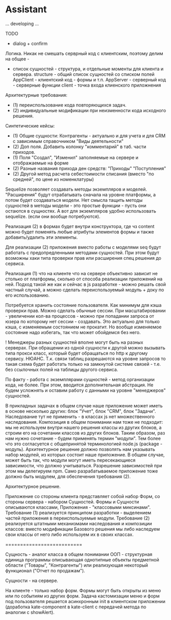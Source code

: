 # Assistant

... developing ...

TODO
- dialog + confirm


Логика. Никак не смешать серврный код с клиентским, поэтому делим на общее -
- список сущностей - структура, и отдельные моменты для клиента и сервера.
structure - общий список сущностей со списком полей
AppClient - клиентский код - формы и т.п.
AppServer - серверный код - серверные функции
client - точка входа клиенского приложнения


Архитектурные требования:
- (1) переиспользование кода повторяющихся задач.
- (2) индивидуальные модификации при неизменности кода исходного решения.

Синтетические кейсы:
- (1) Общие сущности: Контрагенты - актуально и для учета и для CRM с зависимым справочником "Виды деятельности"
- (2) Доп поля. Добавить колонку "комментарий" в таб. части приходов.
- (1) Поля "Создал", "Изменил" заполняемые на сервере и отображаемые на форме
- (2) Разные названия прихода ден средств: "Приходы" "Поступления"
- (2) Другой метод расчета себестоимости списания (вместо "по средней", по цене из номенклатуры)

Sequelize позволяет создавать методы экземпляров и моделей. "Расширения" будут отрабатывать сначала
на уровне платформы, а потом будет создаваться модели.
Нет смысла тащить методы сущностей в методы модели - это простые функции - пусть
они остаются в сущностях. А вот для экземпляров удобно использовать sequelize.
(если они вообще потребуются).

Реализация (2) в формах будет внутри конструктора, где чз content можно будет поменять
любые атрибуты элементов формы и также добавить/удалить эти элементы.

Для реализации (2) приложения вместо работы с моделями seq будут работать с предопредленными методами сущностей. При этом будут возможны хаки типа проверки прав или расширения спец решения до сервиса.

Реализация (1) что на клиенте что на сервере объективно зависит не столько от платформы, сколько от способа реализации приложений на ней. Подход такой же как и сейчас в js разработке - можно решать свой частный случай, а можно сделать переиспользуемый модуль + доку по его использованию.

Потребуется хранить состояние пользователя. Как минимум для кэша проверки прав. Можно сделать обычные сессии. При масштабировании - увеличении кол-ва процессов - можно при попадании запроса от юзера по которому нет сессии - создавать. Это актуально для только кэша, с изменяемым состоянием не прокатит. Но вообще изменяемое состояние надо избегать, так что может обойдемся без него.

! Менеджеры разных сущностей вполне могут быть на разных серверах. При обращении из одной сущности к другой можно вызывать типа прокси класс, который будет обращаться по http к другому сервису. НЮАНС. Т.к. связи таблиц разрешаются на уровне запросов то такая схема будет работать только на замкнутой системе связей - т.е. без ссылочных полей на таблицы другого сервиса.

По факту - работа с экземплярами сущностей - метод организации кода, не более. При этом, вводится дополнительная абстрация. Не будем усложнять и оставим работу с данными на уровне "менеджеров" сущностей.


В прикладных задачах в общем случае наше приложение может иметь в основе несколько других: блок "Учет", блок "CRM", блок "Задачи".
Наследование тут не применить - в классах js нет множественного наследования.
Композиция в общем понимании нам тоже не подходит: мы не используем внутри нашего решения классы из других блоков, а строим его на сочетании классов из других блоков.
Таким образом, раз нам нужно сочетание - будем применять термин "модули". Тем более что это согласуется с общепринятой терминологией node.js (package - модуль).
Архитектурное решение должно позволять нам указывать набор модулей, из которых состоит наше приложение. В общем случае, может быть так, что модули могут иметь пересекающиеся зависимости, что должно учитываться. Разрешение зависимостей при этом мы делегируем npm.
Само разрабатываемое приложение тоже должно быть модулем, для обеспечения требования (2).


Архитектурное решение.

Приложение со стороны клиента представляет собой набор Форм, со стороны сервера - набором Сущностей. Формы и Сущности описываются классами, Приложения - "классовыми миксинами".
Требование (1) реализуется принципом разработки - выделением частей приложения в переиспользуемые модули.
Требование (2) реализуется штатными механизмами наследования и композиции классов: вместо модификации Базового решения мы либо наследуем свои классы от него либо используем их в своих классах.





==========================

Сущность - аналог класса в общем понимании ООП - структурная единица программы описывающая однотипные объекты предметной области ("Товары", "Контрагенты") или реализующая некоторый функционал ("Отчет по продажам").

Сущности - на сервере.

На клиенте - только набор форм. Формы могут быть открыты из меню или по событиям из других форм. Задача кастомизации меню и форм под пользователя решается асинхронным init в клиентском приложении (доработка kate-component в kate-client с передачей метода по аналогии с showAlert).

